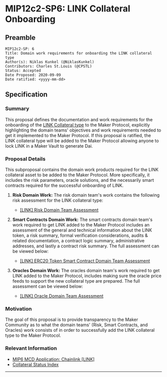 # MIP12c2-SP6: LINK Collateral Onboarding

## Preamble

```
MIP12c2-SP: 6
Title: Domain work requirements for onboarding the LINK collateral type
Author(s): Niklas Kunkel (@NiklasKunkel)
Contributors: Charles St.Louis (@CPSTL)
Status: Accepted
Date Proposed: 2020-09-09
Date ratified: <yyyy-mm-dd>
```

## Specification

### Summary

This proposal defines the documentation and work requirements for the onboarding of the [LINK Collateral type](https://etherscan.io/token/0x514910771af9ca656af840dff83e8264ecf986ca) to the Maker Protocol, explicitly highlighting the domain teams' objectives and work requirements needed to get it implemented to the Maker Protocol. If this proposal is ratified, the LINK collateral type will be added to the Maker Protocol allowing anyone to lock LINK in a Maker Vault to generate Dai.


### Proposal Details

This subproposal contains the domain work products required for the LINK collateral asset to be added to the Maker Protocol. More specifically, it includes the risk parameters, oracle solutions, and the necessarily smart contracts required for the successful onboarding of LINK.

1. **Risk Domain Work:** The risk domain team's work contains the following risk assessment for the LINK collateral type:
    - [[LINK] Risk Domain Team Assessment](https://forum.makerdao.com/t/link-collateral-onboarding-risk-evaluation/4047/2)

2. **Smart Contracts Domain Work:** The smart contracts domain team's work required to get LINK added to the Maker Protocol includes an assessment of the general and technical information about the LINK token, a risk summary, formal verification considerations, audits & related documentation, a contract logic summary, administrative addresses, and lastly a contract risk summary. The full assessment can be viewed below:

    - [[LINK] ERC20 Token Smart Contract Domain Team Assessment](https://forum.makerdao.com/t/link-erc20-token-smart-contract-technical-assessment/3467)

3. **Oracles Domain Work:** The oracles domain team's work required to get LINK added to the Maker Protocol, includes making sure the oracle price feeds to support the new collateral type are prepared. The full assessment can be viewed below:

    - [[LINK] Oracle Domain Team Assessment](https://forum.makerdao.com/t/mip10c3-sp8-proposal-linkusd-oracle-collateral-onboarding-oracle-assessment/4039)

### Motivation

The goal of this proposal is to provide transparency to the Maker Community as to what the domain teams' (Risk, Smart Contracts, and Oracles) work consists of in order to successfully add the LINK collateral type to the Maker Protocol.

### Relevant Information

- [MIP6 MCD Application: Chainlink [LINK]](https://forum.makerdao.com/t/link-collateral-onboarding-application/2586)
- [Collateral Status Index](https://forum.makerdao.com/t/collateral-status-index/2231)


---
